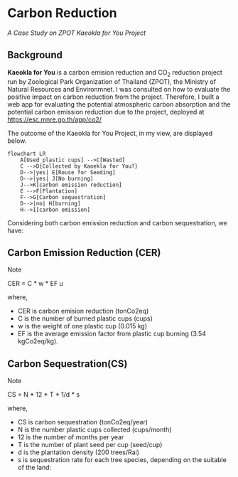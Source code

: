 # Carbon Reduction
_A Case Study on ZPOT Kaeokla for You Project_

## Background
__Kaeokla for You__ is a carbon emision reduction and CO<sub>2</sub> reduction project run by Zoological Park Organization of Thailand (ZPOT), the Ministry of Natural Resources and Environmnet. I was consulted on how to evaluate the positive impact on carbon reduction from the project. Therefore, I built a web app for evaluating the potential atmospheric carbon absorption and the potential carbon emission reduction due to the project, deployed at https://esc.mnre.go.th/app/co2/

The outcome of the Kaeokla for You Project, in my view, are displayed below.

```mermaid
flowchart LR
    A[Used plastic cups] -->C[Wasted]
    C -->D{Collected by Kaoekla for You?}
    D-->|yes| E[Reuse for Seeding]
    D-->|yes| J[No burning]
    J-->K[carbon emission reduction]
    E -->F[Plantation]
    F-->G[Carbon sequestration]
    D-->|no| H[burning]
    H-->I[carbon emission]
```
Considering both carbon emission reduction and carbon sequestration, we have:

## Carbon Emission Reduction (CER)
> [!NOTE]
> CER = C * w * EF u

where,
- CER is carbon emision reduction (tonCo2eq)
- C is the number of burned plastic cups (cups)
- w is the weight of one plastic cup (0.015 kg) 
- EF is the average emission factor from plastic cup burning (3.54 kgCo2eq/kg).

## Carbon Sequestration(CS)
> [!NOTE]
> CS = N * 12 * T * 1/d * s 

where,
- CS is carbon sequestration (tonCo2eq/year)
- N is the number plastic cups collected (cups/month)
- 12 is the number of months per year
- T is the number of plant seed per cup (seed/cup) 
- d is the plantation density (200 trees/Rai)
- s is sequestration rate for each tree species, depending on the suitable of the land:
  
